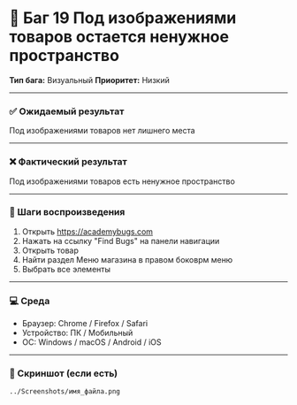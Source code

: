 # 🐞 Баг 19 Под изображениями товаров остается ненужное пространство

**Тип бага:**  Визуальный
**Приоритет:**  Низкий

---

### ✅ Ожидаемый результат

Под изображениями товаров нет лишнего места

---

### ❌ Фактический результат

Под изображениями товаров есть ненужное пространство

---

### 🔁 Шаги воспроизведения

1. Открыть https://academybugs.com
2. Нажать на ссылку "Find Bugs" на панели навигации
3. Открыть товар
4. Найти раздел Меню магазина в правом боковрм меню
5. Выбрать все элементы

---

### 💻 Среда

- Браузер: Chrome / Firefox / Safari
- Устройство: ПК / Мобильный
- ОС: Windows / macOS / Android / iOS

---

### 📸 Скриншот (если есть)

`../Screenshots/имя_файла.png`
